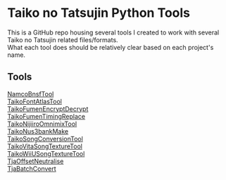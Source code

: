 # Taiko no Tatsujin Python Tools

This is a GitHub repo housing several tools I created to work with several Taiko no Tatsujin related files/formats.  
What each tool does should be relatively clear based on each project's name.  

## Tools
[NamcoBnsfTool](https://github.com/cainan-c/TaikoPythonTools/tree/main/NamcoBnsfTool)  
[TaikoFontAtlasTool](https://github.com/cainan-c/TaikoPythonTools/tree/main/TaikoFontAtlasTool)  
[TaikoFumenEncryptDecrypt](https://github.com/cainan-c/TaikoPythonTools/tree/main/TaikoFumenEncryptDecrypt)  
[TaikoFumenTimingReplace](https://github.com/cainan-c/TaikoPythonTools/tree/main/TaikoFumenTimingReplace)  
[TaikoNijiiroOmnimixTool](https://github.com/cainan-c/TaikoPythonTools/tree/main/TaikoNijiiroOmnimixTool)  
[TaikoNus3bankMake](https://github.com/cainan-c/TaikoPythonTools/tree/main/TaikoNus3bankMake)  
[TaikoSongConversionTool](https://github.com/cainan-c/TaikoPythonTools/tree/main/TaikoSongConversionTool)  
[TaikoVitaSongTextureTool](https://github.com/cainan-c/TaikoPythonTools/tree/main/TaikoVitaSongTextureTool)  
[TaikoWiiUSongTextureTool](https://github.com/cainan-c/TaikoPythonTools/tree/main/TaikoWiiUSongTextureTool)  
[TjaOffsetNeutralise](https://github.com/cainan-c/TaikoPythonTools/tree/main/TjaOffsetNeutralise)  
[TjaBatchConvert](https://github.com/cainan-c/TaikoPythonTools/tree/main/TjaBatchConvert)  